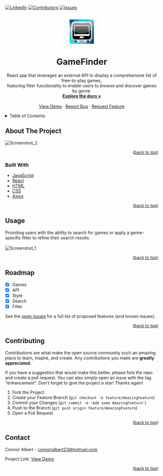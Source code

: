 <div id="top"></div>

[![LinkedIn][linkedin-shield]][linkedin-url]
[![Contributors][contributors-shield]][contributors-url]
[![Issues][issues-shield]][issues-url]




<!-- PROJECT LOGO -->
<br />
<div align="center">
  <a href="https://github.com/ConnorAlbert/GameFinder">
    <img src="public/myicon.ico" alt="Logo" width="80" height="80">
   
  </a>

<h1 align="center">GameFinder</h1>

  <p align="center">
    React app that leverages an external API to display a comprehensive list of free-to-play games,<br/>
    featuring filter functionality to enable users to browse and discover games by genre.
    <br />
    <a href="https://github.com/ConnorAlbert/To-do"><strong>Explore the docs »</strong></a>
    <br />
    <br />
    <a href="https://f2p-game.netlify.app">View Demo</a>
    ·
    <a href="https://github.com/ConnorAlbert/To-do/issues">Report Bug</a>
    ·
    <a href="https://github.com/ConnorAlbert/To-do/issues">Request Feature</a>
  </p>
</div>



<!-- TABLE OF CONTENTS -->
<details>
  <summary>Table of Contents</summary>
  <ol>
    <li>
      <a href="#about-the-project">About The Project</a>
      <ul>
        <li><a href="#built-with">Built With</a></li>
      </ul>
    </li>
    <li><a href="#usage">Usage</a></li>
    <li><a href="#roadmap">Roadmap</a></li>
    <li><a href="#contributing">Contributing</a></li>
    <li><a href="#contact">Contact</a></li>
  </ol>
</details>



<!-- ABOUT THE PROJECT -->
## About The Project

![Screenshot_2](https://user-images.githubusercontent.com/92011318/224578989-12d3a1d0-4cc2-4ec1-aedc-39d1ac6ea823.png)

<p align="right">(<a href="#top">back to top</a>)</p>



### Built With
* [JavaScript](https://devdocs.io/javascript/)
* [React](https://reactjs.org/docs/getting-started.html)
* [HTML](https://devdocs.io/html/)
* [CSS](https://devdocs.io/css/)
* [Axios](https://axios-http.com/docs/intro)

<p align="right">(<a href="#top">back to top</a>)</p>

<!-- USAGE EXAMPLES -->
## Usage
Providing users with the ability to search for games or apply a genre-specific filter to refine their search results.
<br/>
<br/>
![Screenshot_1](https://user-images.githubusercontent.com/92011318/224578579-7d149463-7451-47e0-aa5b-1b593bb36880.png)

<p float="left">
  
</p>





<p align="right">(<a href="#top">back to top</a>)</p>



<!-- ROADMAP -->
## Roadmap

* [x] Games
* [x] API
* [x] Style
* [x] Search
* [x] Filter

See the [open issues](https://github.com/ConnorAlbert/GameFinder/issues) for a full list of proposed features (and known issues).

<p align="right">(<a href="#top">back to top</a>)</p>



<!-- CONTRIBUTING -->
## Contributing

Contributions are what make the open source community such an amazing place to learn, inspire, and create. Any contributions you make are **greatly appreciated**.

If you have a suggestion that would make this better, please fork the repo and create a pull request. You can also simply open an issue with the tag "enhancement".
Don't forget to give the project a star! Thanks again!

1. Fork the Project
2. Create your Feature Branch (`git checkout -b feature/AmazingFeature`)
3. Commit your Changes (`git commit -m 'Add some AmazingFeature'`)
4. Push to the Branch (`git push origin feature/AmazingFeature`)
5. Open a Pull Request

<p align="right">(<a href="#top">back to top</a>)</p>


<!-- CONTACT -->
## Contact

Connor Albert - connoralbert23@hotmail.com

Project Link: <a href="https://f2p-game.netlify.app">View Demo</a>

<p align="right">(<a href="#top">back to top</a>)</p>

<!-- MARKDOWN LINKS & IMAGES -->
<!-- https://www.markdownguide.org/basic-syntax/#reference-style-links -->
[contributors-shield]: https://img.shields.io/github/contributors/ConnorAlbert/GameFinder?style=for-the-badge
[contributors-url]: https://github.com/ConnorAlbert/GameFinder/graphs/contributors
[issues-shield]: https://img.shields.io/github/issues/ConnorAlbert/GameFinder?style=for-the-badge
[issues-url]: https://github.com/ConnorAlbert/GameFinder/issues
[linkedin-shield]: https://img.shields.io/badge/-LinkedIn-black.svg?style=for-the-badge&logo=linkedin&colorB=555
[linkedin-url]: https://www.linkedin.com/in/connoralbert/
 


